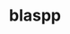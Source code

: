 ---
title: "blaspp"
layout: cache
categories: [package, develop-2024-11-10]
meta: {"versions": ["2024.10.26"], "compilers": ["gcc@=11.4.0", "gcc@=9.4.0", "oneapi@=2024.2.1"], "oss": ["ubuntu20.04", "ubuntu22.04"], "platforms": ["linux"], "targets": ["neoverse_v1", "neoverse_v2", "ppc64le", "x86_64_v3"], "stacks": ["e4s", "e4s-neoverse-v2", "e4s-neoverse_v1", "e4s-oneapi", "e4s-power", "root"], "num_specs": 13, "num_specs_by_stack": {"e4s-power": 2, "root": 13, "e4s-neoverse_v1": 4, "e4s-neoverse-v2": 2, "e4s": 4, "e4s-oneapi": 1}}
spec_details: [{"hash": "lgxtubheoccv5sfnzpw5nusj34qokcit", "compiler": "gcc@=9.4.0", "versions": ["2024.10.26"], "os": "ubuntu20.04", "platform": "linux", "target": "ppc64le", "variants": ["build_system=cmake", "build_type=Release", "~cuda", "generator=make", "~ipo", "+openmp", "~rocm", "+shared", "~sycl"], "stacks": ["e4s-power", "root"], "size": "-", "tarball": "https://binaries.spack.io/develop-2024-11-10/build_cache/linux-ubuntu20.04-ppc64le/gcc-9.4.0/blaspp-2024.10.26/linux-ubuntu20.04-ppc64le-gcc-9.4.0-blaspp-2024.10.26-lgxtubheoccv5sfnzpw5nusj34qokcit.spack"}, {"hash": "sr3ewgc5c6rh7le5gjwypukx2vk5nlxt", "compiler": "gcc@=9.4.0", "versions": ["2024.10.26"], "os": "ubuntu20.04", "platform": "linux", "target": "ppc64le", "variants": ["build_system=cmake", "build_type=Release", "+cuda", "cuda_arch=70", "generator=make", "~ipo", "+openmp", "~rocm", "+shared", "~sycl"], "stacks": ["e4s-power", "root"], "size": "-", "tarball": "https://binaries.spack.io/develop-2024-11-10/build_cache/linux-ubuntu20.04-ppc64le/gcc-9.4.0/blaspp-2024.10.26/linux-ubuntu20.04-ppc64le-gcc-9.4.0-blaspp-2024.10.26-sr3ewgc5c6rh7le5gjwypukx2vk5nlxt.spack"}, {"hash": "ih7tcnmnxr76cj7onwk5mp3dgnokw5i7", "compiler": "gcc@=11.4.0", "versions": ["2024.10.26"], "os": "ubuntu22.04", "platform": "linux", "target": "neoverse_v1", "variants": ["build_system=cmake", "build_type=Release", "+cuda", "cuda_arch=80", "generator=make", "~ipo", "+openmp", "~rocm", "+shared", "~sycl"], "stacks": ["root", "e4s-neoverse_v1"], "size": "-", "tarball": "https://binaries.spack.io/develop-2024-11-10/build_cache/linux-ubuntu22.04-neoverse_v1/gcc-11.4.0/blaspp-2024.10.26/linux-ubuntu22.04-neoverse_v1-gcc-11.4.0-blaspp-2024.10.26-ih7tcnmnxr76cj7onwk5mp3dgnokw5i7.spack"}, {"hash": "oeahmhcnakyp64fko7ejivvofmaxycwa", "compiler": "gcc@=11.4.0", "versions": ["2024.10.26"], "os": "ubuntu22.04", "platform": "linux", "target": "neoverse_v1", "variants": ["build_system=cmake", "build_type=Release", "+cuda", "cuda_arch=90", "generator=make", "~ipo", "+openmp", "~rocm", "+shared", "~sycl"], "stacks": ["root", "e4s-neoverse_v1"], "size": "-", "tarball": "https://binaries.spack.io/develop-2024-11-10/build_cache/linux-ubuntu22.04-neoverse_v1/gcc-11.4.0/blaspp-2024.10.26/linux-ubuntu22.04-neoverse_v1-gcc-11.4.0-blaspp-2024.10.26-oeahmhcnakyp64fko7ejivvofmaxycwa.spack"}, {"hash": "szmqn5lmzhpnpcgsnpukbywgq2oghaih", "compiler": "gcc@=11.4.0", "versions": ["2024.10.26"], "os": "ubuntu22.04", "platform": "linux", "target": "neoverse_v1", "variants": ["build_system=cmake", "build_type=Release", "+cuda", "cuda_arch=75", "generator=make", "~ipo", "+openmp", "~rocm", "+shared", "~sycl"], "stacks": ["root", "e4s-neoverse_v1"], "size": "-", "tarball": "https://binaries.spack.io/develop-2024-11-10/build_cache/linux-ubuntu22.04-neoverse_v1/gcc-11.4.0/blaspp-2024.10.26/linux-ubuntu22.04-neoverse_v1-gcc-11.4.0-blaspp-2024.10.26-szmqn5lmzhpnpcgsnpukbywgq2oghaih.spack"}, {"hash": "tgvxzrux32lhmknu7adgiyc5s7icbqqv", "compiler": "gcc@=11.4.0", "versions": ["2024.10.26"], "os": "ubuntu22.04", "platform": "linux", "target": "neoverse_v1", "variants": ["build_system=cmake", "build_type=Release", "~cuda", "generator=make", "~ipo", "+openmp", "~rocm", "+shared", "~sycl"], "stacks": ["root", "e4s-neoverse_v1"], "size": "-", "tarball": "https://binaries.spack.io/develop-2024-11-10/build_cache/linux-ubuntu22.04-neoverse_v1/gcc-11.4.0/blaspp-2024.10.26/linux-ubuntu22.04-neoverse_v1-gcc-11.4.0-blaspp-2024.10.26-tgvxzrux32lhmknu7adgiyc5s7icbqqv.spack"}, {"hash": "2zwxeqmj2m4zdkx3ewmbtyem3h4nuytc", "compiler": "gcc@=11.4.0", "versions": ["2024.10.26"], "os": "ubuntu22.04", "platform": "linux", "target": "neoverse_v2", "variants": ["build_system=cmake", "build_type=Release", "+cuda", "cuda_arch=90", "generator=make", "~ipo", "+openmp", "~rocm", "+shared", "~sycl"], "stacks": ["e4s-neoverse-v2", "root"], "size": "-", "tarball": "https://binaries.spack.io/develop-2024-11-10/build_cache/linux-ubuntu22.04-neoverse_v2/gcc-11.4.0/blaspp-2024.10.26/linux-ubuntu22.04-neoverse_v2-gcc-11.4.0-blaspp-2024.10.26-2zwxeqmj2m4zdkx3ewmbtyem3h4nuytc.spack"}, {"hash": "z2echdunsgzwbhvf7bldbuthzfoylepj", "compiler": "gcc@=11.4.0", "versions": ["2024.10.26"], "os": "ubuntu22.04", "platform": "linux", "target": "neoverse_v2", "variants": ["build_system=cmake", "build_type=Release", "~cuda", "generator=make", "~ipo", "+openmp", "~rocm", "+shared", "~sycl"], "stacks": ["e4s-neoverse-v2", "root"], "size": "-", "tarball": "https://binaries.spack.io/develop-2024-11-10/build_cache/linux-ubuntu22.04-neoverse_v2/gcc-11.4.0/blaspp-2024.10.26/linux-ubuntu22.04-neoverse_v2-gcc-11.4.0-blaspp-2024.10.26-z2echdunsgzwbhvf7bldbuthzfoylepj.spack"}, {"hash": "367m3n26zxsj32t5ph6gk2mmbj65p3y7", "compiler": "gcc@=11.4.0", "versions": ["2024.10.26"], "os": "ubuntu22.04", "platform": "linux", "target": "x86_64_v3", "variants": ["build_system=cmake", "build_type=Release", "+cuda", "cuda_arch=90", "generator=make", "~ipo", "+openmp", "~rocm", "+shared", "~sycl"], "stacks": ["root", "e4s"], "size": "-", "tarball": "https://binaries.spack.io/develop-2024-11-10/build_cache/linux-ubuntu22.04-x86_64_v3/gcc-11.4.0/blaspp-2024.10.26/linux-ubuntu22.04-x86_64_v3-gcc-11.4.0-blaspp-2024.10.26-367m3n26zxsj32t5ph6gk2mmbj65p3y7.spack"}, {"hash": "4eickfusk4a4c4ydpvhkep3whvo5wosf", "compiler": "gcc@=11.4.0", "versions": ["2024.10.26"], "os": "ubuntu22.04", "platform": "linux", "target": "x86_64_v3", "variants": ["build_system=cmake", "build_type=Release", "+cuda", "cuda_arch=80", "generator=make", "~ipo", "+openmp", "~rocm", "+shared", "~sycl"], "stacks": ["root", "e4s"], "size": "-", "tarball": "https://binaries.spack.io/develop-2024-11-10/build_cache/linux-ubuntu22.04-x86_64_v3/gcc-11.4.0/blaspp-2024.10.26/linux-ubuntu22.04-x86_64_v3-gcc-11.4.0-blaspp-2024.10.26-4eickfusk4a4c4ydpvhkep3whvo5wosf.spack"}, {"hash": "fplm64jrdoidu47qw75w5ucsvswub3iz", "compiler": "gcc@=11.4.0", "versions": ["2024.10.26"], "os": "ubuntu22.04", "platform": "linux", "target": "x86_64_v3", "variants": ["amdgpu_target=gfx90a", "build_system=cmake", "build_type=Release", "~cuda", "generator=make", "~ipo", "+openmp", "+rocm", "+shared", "~sycl"], "stacks": ["root", "e4s"], "size": "-", "tarball": "https://binaries.spack.io/develop-2024-11-10/build_cache/linux-ubuntu22.04-x86_64_v3/gcc-11.4.0/blaspp-2024.10.26/linux-ubuntu22.04-x86_64_v3-gcc-11.4.0-blaspp-2024.10.26-fplm64jrdoidu47qw75w5ucsvswub3iz.spack"}, {"hash": "v362dckxdv4v4ebmnpk4hmzsjpsexehp", "compiler": "gcc@=11.4.0", "versions": ["2024.10.26"], "os": "ubuntu22.04", "platform": "linux", "target": "x86_64_v3", "variants": ["build_system=cmake", "build_type=Release", "~cuda", "generator=make", "~ipo", "+openmp", "~rocm", "+shared", "~sycl"], "stacks": ["root", "e4s"], "size": "-", "tarball": "https://binaries.spack.io/develop-2024-11-10/build_cache/linux-ubuntu22.04-x86_64_v3/gcc-11.4.0/blaspp-2024.10.26/linux-ubuntu22.04-x86_64_v3-gcc-11.4.0-blaspp-2024.10.26-v362dckxdv4v4ebmnpk4hmzsjpsexehp.spack"}, {"hash": "bub5rywlka3clsny27m6dncnqsur6gsb", "compiler": "oneapi@=2024.2.1", "versions": ["2024.10.26"], "os": "ubuntu22.04", "platform": "linux", "target": "x86_64_v3", "variants": ["build_system=cmake", "build_type=Release", "~cuda", "generator=make", "~ipo", "+openmp", "~rocm", "+shared", "~sycl"], "stacks": ["e4s-oneapi", "root"], "size": "-", "tarball": "https://binaries.spack.io/develop-2024-11-10/build_cache/linux-ubuntu22.04-x86_64_v3/oneapi-2024.2.1/blaspp-2024.10.26/linux-ubuntu22.04-x86_64_v3-oneapi-2024.2.1-blaspp-2024.10.26-bub5rywlka3clsny27m6dncnqsur6gsb.spack"}]
---